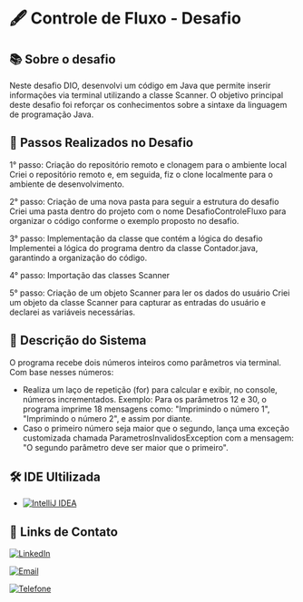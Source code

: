 
# 🖋 Controle de Fluxo - Desafio

## 📚 Sobre o desafio
Neste desafio DIO, desenvolvi um código em Java que permite inserir informações via terminal utilizando a classe Scanner. O objetivo principal deste desafio foi reforçar os conhecimentos sobre a sintaxe da linguagem de programação Java.

## 📝 Passos Realizados no Desafio

1° passo: Criação do repositório remoto e clonagem para o ambiente local
Criei o repositório remoto e, em seguida, fiz o clone localmente para o ambiente de desenvolvimento.

2° passo: Criação de uma nova pasta para seguir a estrutura do desafio
Criei uma pasta dentro do projeto com o nome DesafioControleFluxo para organizar o código conforme o exemplo proposto no desafio.

3° passo: Implementação da classe que contém a lógica do desafio
Implementei a lógica do programa dentro da classe Contador.java, garantindo a organização do código.

4° passo: Importação das classes Scanner

5° passo: Criação de um objeto Scanner para ler os dados do usuário
Criei um objeto da classe Scanner para capturar as entradas do usuário e declarei as variáveis necessárias.


## 📝 Descrição do Sistema
O programa recebe dois números inteiros como parâmetros via terminal. Com base nesses números:
- Realiza um laço de repetição (for) para calcular e exibir, no console, números incrementados.
Exemplo: Para os parâmetros 12 e 30, o programa imprime 18 mensagens como: "Imprimindo o número 1", "Imprimindo o número 2", e assim por diante.
- Caso o primeiro número seja maior que o segundo, lança uma exceção customizada chamada ParametrosInvalidosException com a mensagem: "O segundo parâmetro deve ser maior que o primeiro".




## 🛠 IDE Ultilizada

- [![IntelliJ IDEA](https://img.shields.io/badge/-IntelliJ%20IDEA-000000?logo=intellij%20idea&logoColor=white&style=.flat-square)](https://www.jetbrains.com/idea/)



 ## 📌 Links de Contato
 [![LinkedIn](https://img.shields.io/badge/-LinkedIn-0077B5?logo=linkedin&logoColor=white&style=flat-square)](https://www.linkedin.com/in/flaviane-delima/)

[![Email](https://img.shields.io/badge/-Email-D14836?logo=gmail&logoColor=white&style=flat-square)](mailto:rflaviane41@gmail.com)

[![Telefone](https://img.shields.io/badge/-Telefone-25D366?logo=whatsapp&logoColor=white&style=flat-square)](tel:+558599244006)







 





